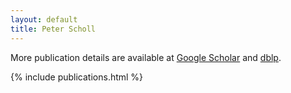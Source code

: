 ```yaml
---
layout: default
title: Peter Scholl
---
```


More publication details are available at [Google Scholar](https://scholar.google.com/citations?user=1k1mPNAAAAAJ) and [dblp](http://dblp.uni-trier.de/pers/hd/s/Scholl:Peter).

{% include publications.html %}
